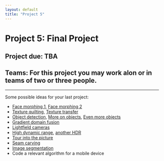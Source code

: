 ```yaml
---
layout: default
title: "Project 5"
---
```

# Project 5: Final Project

## Project due: TBA

## Teams: For this project you may work alon or in teams of two or three people.

---

Some possible ideas for your last project:

- [Face morphing 1](http://www.ics.uci.edu/~fowlkes/class/cs116/hwk2/index.html), [Face morphing 2](http://inst.eecs.berkeley.edu/~cs194-26/fa14/hw/proj5-morph/index.html)
- [Texture quilting](http://www.ics.uci.edu/~fowlkes/class/cs116/hwk4/index.html), [Texture transfer](http://cs.brown.edu/courses/cs129/asgn/proj4/)
- [Object detection](http://www.ics.uci.edu/~fowlkes/class/cs116/hwk5/index.html), [More on objects](http://www.ics.uci.edu/~dramanan/teaching/cs117_spring13/), [Even more objects](http://www.ics.uci.edu/~dramanan/teaching/cs216_spring15/hw/hwk4.pdf)
- [Gradient domain fusion](http://inst.eecs.berkeley.edu/~cs194-26/fa14/hw/proj4g-gradient/index.html)
- [Lightfield cameras](http://inst.eecs.berkeley.edu/~cs194-26/fa14/hw/proj6-lightfield/index.html)
- [High dynamic range](http://cs.brown.edu/courses/csci1290/asgn/proj5/), [another HDR](http://cs.brown.edu/courses/cs129/asgn/proj5/)
- [Tour into the picture](http://graphics.cs.cmu.edu/courses/15-463/2012_fall/hw/proj6-stitch/proj6g/)
- [Seam carving](http://cs.brown.edu/courses/cs129/asgn/proj3/)
- [Image segmentation](http://www.ics.uci.edu/~dramanan/teaching/cs216_spring15/hw/hwk3.pdf)
- Code a relevant algorithm for a mobile device
